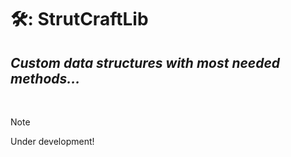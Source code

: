 # 🛠️: StrutCraftLib
## _Custom data structures with most needed methods..._

<br>

> [!NOTE]
> Under development!

